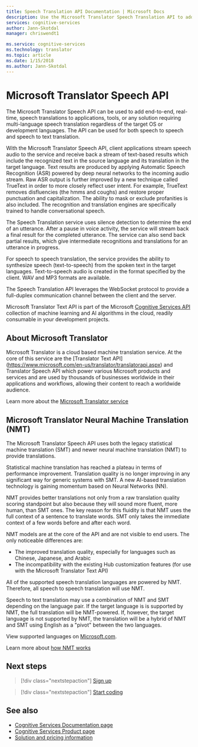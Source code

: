 ```yaml
---
title: Speech Translation API Documentation | Microsoft Docs
description: Use the Microsoft Translator Speech Translation API to add speech to speech and speech to text translation to your applications.
services: cognitive-services
author: Jann-Skotdal
manager: chriswendt1

ms.service: cognitive-services
ms.technology: translator
ms.topic: article
ms.date: 1/15/2018
ms.author: Jann-Skotdal
---
```


# Microsoft Translator Speech API
The Microsoft Translator Speech API can be used to add end-to-end, real-time, speech translations to applications, tools, or any solution requiring multi-language speech translation regardless of the target OS or development languages. The API can be used for both speech to speech and speech to text translation.

With the Microsoft Translator Speech API, client applications stream speech audio to the service and receive back a stream of text-based results which include the recognized text in the source language and its translation in the target language. Text results are produced by applying Automatic Speech Recognition (ASR) powered by deep neural networks to the incoming audio stream. Raw ASR output is further improved by a new technique called TrueText in order to more closely reflect user intent. For example, TrueText removes disfluencies (the hmms and coughs) and restore proper punctuation and capitalization. The ability to mask or exclude profanities is also included. The recognition and translation engines are specifically trained to handle conversational speech. 

The Speech Translation service uses silence detection to determine the end of an utterance. After a pause in voice activity, the service will stream back a final result for the completed utterance. The service can also send back partial results, which give intermediate recognitions and translations for an utterance in progress. 

For speech to speech translation, the service provides the ability to synthesize speech (text-to-speech) from the spoken text in the target languages. Text-to-speech audio is created in the format specified by the client. WAV and MP3 formats are available.

The Speech Translation API leverages the WebSocket protocol to provide a full-duplex communication channel between the client and the server. 

Microsoft Translator Text API is part of the Microsoft [Cognitive Services API](https://docs.microsoft.com/en-us/azure/cognitive-services/) collection of machine learning and AI algorithms in the cloud, readily consumable in your development projects.

## About Microsoft Translator
Microsoft Translator is a cloud based machine translation service. At the core of this service are the [Translator Text API] (https://www.microsoft.com/en-us/translator/translatorapi.aspx) and Translator Speech API which power various Microsoft products and services and are used by thousands of businesses worldwide in their applications and workflows, allowing their content to reach a worldwide audience.

Learn more about the [Microsoft Translator service](https://www.microsoft.com/en-us/translator/home.aspx)

## Microsoft Translator Neural Machine Translation (NMT)
The Microsoft Translator Speech API uses both the legacy statistical machine translation (SMT) and newer neural machine translation (NMT) to provide translations.

Statistical machine translation has reached a plateau in terms of performance improvement. Translation quality is no longer improving in any significant way for generic systems with SMT. A new AI-based translation technology is gaining momentum based on Neural Networks (NN).

NMT provides better translations not only from a raw translation quality scoring standpoint but also because they will sound more fluent, more human, than SMT ones. 
The key reason for this fluidity is that NMT uses the full context of a sentence to translate words. SMT only takes the immediate context of a few words before and after each word.

NMT models are at the core of the API and are not visible to end users. The only noticeable differences are:
* The improved translation quality, especially for languages such as Chinese, Japanese, and Arabic
* The incompatibility with the existing Hub customization features (for use with the Microsoft Translator Text API)

All of the supported speech translation languages are powered by NMT. Therefore, all speech to speech translation will use NMT. 

Speech to text translation may use a combination of NMT and SMT depending on the language pair. If the target language is is supported by NMT, the full translation will be NMT-powered. If, however, the target language is not supported by NMT, the translation will be a hybrid of NMT and SMT using English as a "pivot" between the two languages. 

View supported languages on [Microsoft.com](https://www.microsoft.com/en-us/translator/languages.aspx). 

Learn more about [how NMT works](https://www.microsoft.com/en-us/translator/mt.aspx#nnt)

## Next steps

> [!div class="nextstepaction"]
> [Sign up](translator-speech-how-to-signup.md)

> [!div class="nextstepaction"]
> [Start coding](quickstarts/csharp.md)

## See also
- [Cognitive Services Documentation page](https://docs.microsoft.com/en-us/azure/#pivot=products&panel=cognitive)
- [Cognitive Services Product page](https://azure.microsoft.com/services/cognitive-services/)
- [Solution and pricing information](https://www.microsoft.com/en-us/translator/home.aspx) 
